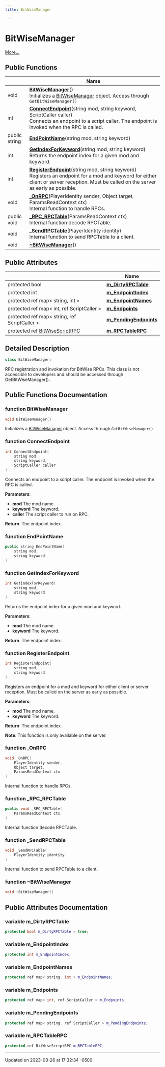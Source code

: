 ```yaml
---
title: BitWiseManager

---
```


# BitWiseManager



 [More...](#detailed-description)

## Public Functions

|                | Name           |
| -------------- | -------------- |
| void | **[BitWiseManager](class_bit_wise_manager.md#function-bitwisemanager)**()<br>Initializes a [BitWiseManager](class_bit_wise_manager.md) object. Access through `GetBitWiseManager()` |
| int | **[ConnectEndpoint](class_bit_wise_manager.md#function-connectendpoint)**(string mod, string keyword, ScriptCaller caller)<br>Connects an endpoint to a script caller. The endpoint is invoked when the RPC is called.  |
| public string | **[EndPointName](class_bit_wise_manager.md#function-endpointname)**(string mod, string keyword) |
| int | **[GetIndexForKeyword](class_bit_wise_manager.md#function-getindexforkeyword)**(string mod, string keyword)<br>Returns the endpoint index for a given mod and keyword.  |
| int | **[RegisterEndpoint](class_bit_wise_manager.md#function-registerendpoint)**(string mod, string keyword)<br>Registers an endpoint for a mod and keyword for either client or server reception. Must be called on the server as early as possible.  |
| void | **[_OnRPC](class_bit_wise_manager.md#function--onrpc)**(PlayerIdentity sender, Object target, ParamsReadContext ctx)<br>Internal function to handle RPCs.  |
| public void | **[_RPC_RPCTable](class_bit_wise_manager.md#function--rpc-rpctable)**(ParamsReadContext ctx)<br>Internal function decode RPCTable.  |
| void | **[_SendRPCTable](class_bit_wise_manager.md#function--sendrpctable)**(PlayerIdentity identity)<br>Internal function to send RPCTable to a client.  |
| void | **[~BitWiseManager](class_bit_wise_manager.md#function-~bitwisemanager)**() |

## Public Attributes

|                | Name           |
| -------------- | -------------- |
| protected bool | **[m_DirtyRPCTable](class_bit_wise_manager.md#variable-m-dirtyrpctable)**  |
| protected int | **[m_EndpointIndex](class_bit_wise_manager.md#variable-m-endpointindex)**  |
| protected ref map< string, int > | **[m_EndpointNames](class_bit_wise_manager.md#variable-m-endpointnames)**  |
| protected ref map< int, ref ScriptCaller > | **[m_Endpoints](class_bit_wise_manager.md#variable-m-endpoints)**  |
| protected ref map< string, ref ScriptCaller > | **[m_PendingEndpoints](class_bit_wise_manager.md#variable-m-pendingendpoints)**  |
| protected ref [BitWiseScriptRPC](class_bit_wise_script_r_p_c.md) | **[m_RPCTableRPC](class_bit_wise_manager.md#variable-m-rpctablerpc)**  |

## Detailed Description

```cpp
class BitWiseManager;
```


RPC registration and invokation for BitWise RPCs. This class is not accessible to developers and should be accessed through GetBitWiseManager(). 

## Public Functions Documentation

### function BitWiseManager

```cpp
void BitWiseManager()
```

Initializes a [BitWiseManager](class_bit_wise_manager.md) object. Access through `GetBitWiseManager()`

### function ConnectEndpoint

```cpp
int ConnectEndpoint(
    string mod,
    string keyword,
    ScriptCaller caller
)
```

Connects an endpoint to a script caller. The endpoint is invoked when the RPC is called. 

**Parameters**: 

  * **mod** The mod name. 
  * **keyword** The keyword. 
  * **caller** The script caller to run on RPC. 


**Return**: The endpoint index. 

### function EndPointName

```cpp
public string EndPointName(
    string mod,
    string keyword
)
```


### function GetIndexForKeyword

```cpp
int GetIndexForKeyword(
    string mod,
    string keyword
)
```

Returns the endpoint index for a given mod and keyword. 

**Parameters**: 

  * **mod** The mod name. 
  * **keyword** The keyword. 


**Return**: The endpoint index. 

### function RegisterEndpoint

```cpp
int RegisterEndpoint(
    string mod,
    string keyword
)
```

Registers an endpoint for a mod and keyword for either client or server reception. Must be called on the server as early as possible. 

**Parameters**: 

  * **mod** The mod name. 
  * **keyword** The keyword. 


**Return**: The endpoint index. 

**Note**: This function is only available on the server. 

### function _OnRPC

```cpp
void _OnRPC(
    PlayerIdentity sender,
    Object target,
    ParamsReadContext ctx
)
```

Internal function to handle RPCs. 

### function _RPC_RPCTable

```cpp
public void _RPC_RPCTable(
    ParamsReadContext ctx
)
```

Internal function decode RPCTable. 

### function _SendRPCTable

```cpp
void _SendRPCTable(
    PlayerIdentity identity
)
```

Internal function to send RPCTable to a client. 

### function ~BitWiseManager

```cpp
void ~BitWiseManager()
```


## Public Attributes Documentation

### variable m_DirtyRPCTable

```cpp
protected bool m_DirtyRPCTable = true;
```


### variable m_EndpointIndex

```cpp
protected int m_EndpointIndex;
```


### variable m_EndpointNames

```cpp
protected ref map< string, int > m_EndpointNames;
```


### variable m_Endpoints

```cpp
protected ref map< int, ref ScriptCaller > m_Endpoints;
```


### variable m_PendingEndpoints

```cpp
protected ref map< string, ref ScriptCaller > m_PendingEndpoints;
```


### variable m_RPCTableRPC

```cpp
protected ref BitWiseScriptRPC m_RPCTableRPC;
```


-------------------------------

Updated on 2023-08-26 at 17:32:34 -0500